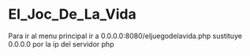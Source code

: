 # El_Joc_De_La_Vida
Para ir al menu principal ir a 0.0.0.0:8080/eljuegodelavida.php
sustituye 0.0.0.0 por la ip del servidor php
